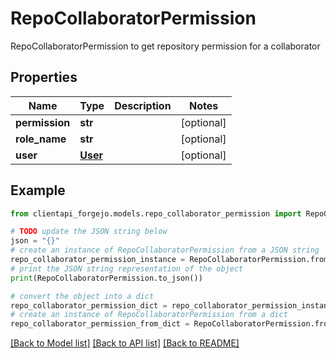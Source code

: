 # RepoCollaboratorPermission

RepoCollaboratorPermission to get repository permission for a collaborator

## Properties

Name | Type | Description | Notes
------------ | ------------- | ------------- | -------------
**permission** | **str** |  | [optional] 
**role_name** | **str** |  | [optional] 
**user** | [**User**](User.md) |  | [optional] 

## Example

```python
from clientapi_forgejo.models.repo_collaborator_permission import RepoCollaboratorPermission

# TODO update the JSON string below
json = "{}"
# create an instance of RepoCollaboratorPermission from a JSON string
repo_collaborator_permission_instance = RepoCollaboratorPermission.from_json(json)
# print the JSON string representation of the object
print(RepoCollaboratorPermission.to_json())

# convert the object into a dict
repo_collaborator_permission_dict = repo_collaborator_permission_instance.to_dict()
# create an instance of RepoCollaboratorPermission from a dict
repo_collaborator_permission_from_dict = RepoCollaboratorPermission.from_dict(repo_collaborator_permission_dict)
```
[[Back to Model list]](../README.md#documentation-for-models) [[Back to API list]](../README.md#documentation-for-api-endpoints) [[Back to README]](../README.md)


